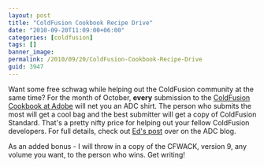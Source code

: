 ```yaml
---
layout: post
title: "ColdFusion Cookbook Recipe Drive"
date: "2010-09-20T11:09:00+06:00"
categories: [coldfusion]
tags: []
banner_image: 
permalink: /2010/09/20/ColdFusion-Cookbook-Recipe-Drive
guid: 3947
---
```


Want some free schwag while helping out the ColdFusion community at the same time? For the month of October, <b>every</b> submission to the <a href="http://cookbooks.adobe.com/coldfusion">ColdFusion Cookbook at Adobe</a> will net you an ADC shirt.  The person who submits the most will get a cool bag and the best submitter will get a copy of ColdFusion Standard. That's a pretty nifty price for helping out your fellow ColdFusion developers. For full details, check out <a href="http://bit.ly/aiEDNQ">Ed's post</a> over on the ADC blog. 

As an added bonus - I will throw in a copy of the CFWACK, version 9, any volume you want, to the person who wins. Get writing!